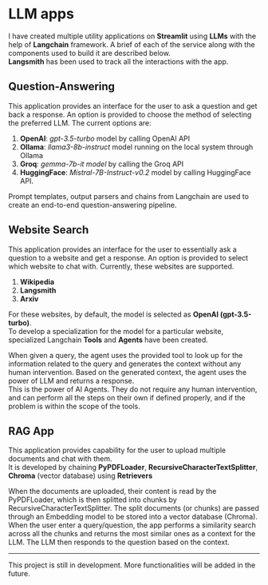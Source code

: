 # LLM apps

I have created multiple utility applications on **Streamlit** using **LLMs** with the help of **Langchain** framework. A brief of each of the service along with the components used to build it are described below.<br>
**Langsmith** has been used to track all the interactions with the app.

## Question-Answering
This application provides an interface for the user to ask a question and get back a response. An option is provided to choose the method of selecting the preferred LLM. The current options are:
1. **OpenAI**: *gpt-3.5-turbo* model by calling OpenAI API
2. **Ollama**: *llama3-8b-instruct* model running on the local system through Ollama
3. **Groq**: *gemma-7b-it model* by calling the Groq API
4. **HuggingFace**: *Mistral-7B-Instruct-v0.2* model by calling HuggingFace API.

Prompt templates, output parsers and chains from Langchain are used to create an end-to-end question-answering pipeline.

## Website Search
This application provides an interface for the user to essentially ask a question to a website and get a response. An option is provided to select which website to chat with. Currently, these websites are supported.
1. **Wikipedia**
2. **Langsmith**
3. **Arxiv**

For these websites, by default, the model is selected as **OpenAI (gpt-3.5-turbo)**.<br>
To develop a specialization for the model for a particular website, specialized Langchain **Tools** and **Agents** have been created.

When given a query, the agent uses the provided tool to look up for the information related to the query and generates the context without any human intervention. Based on the generated context, the agent uses the power of LLM and returns a response.<br>
This is the power of AI Agents. They do not require any human intervention, and can perform all the steps on their own if defined properly, and if the problem is within the scope of the tools.

## RAG App
This application provides capability for the user to upload multiple documents and chat with them.<br>
It is developed by chaining **PyPDFLoader**, **RecursiveCharacterTextSplitter**, **Chroma** (vector database) using **Retrievers**<br>

When the documents are uploaded, their content is read by the PyPDFLoader, which is then splitted into chunks by RecursiveCharacterTextSplitter. The split documents (or chunks) are passed through an Embedding model to be stored into a vector database (Chroma). When the user enter a query/question, the app performs a similarity search across all the chunks and returns the most similar ones as a context for the LLM. The LLM then responds to the question based on the context.

---

This project is still in development. More functionalities will be added in the future.
